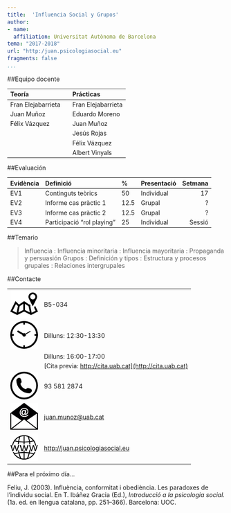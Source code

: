 ```yaml
---
title:  'Influencia Social y Grupos'
author:
- name:
  affiliation: Universitat Autònoma de Barcelona
tema: "2017-2018"
url: "http:/juan.psicologiasocial.eu"
fragments: false
...
```


##Equipo docente

| Teoría             |  | Prácticas          |
|:-------------------|:-|:-------------------|
| Fran Elejabarrieta |  | Fran Elejabarrieta |
| Juan Muñoz         |  | Eduardo Moreno     |
| Félix Vázquez      |  | Juan Muñoz         |
|                    |  | Jesús Rojas        |
|                    |  | Félix Vázquez      |
|                    |  | Albert Vinyals     |



##Evaluación

| Evidència | Definició                  | %    | Presentació | Setmana |
|:----------|:---------------------------|:-----|:------------|--------:|
| EV1       | Continguts teòrics         | 50   | Individual  |      17 |
| EV2       | Informe cas pràctic 1      | 12.5 | Grupal      |       ? |
| EV3       | Informe cas pràctic 2      | 12.5 | Grupal      |       ? |
| EV4       | Participació “rol playing” | 25   | Individual  |  Sessió |

##Temario

>Influencia
:    Influencia minoritaria
:    Influencia mayoritaria
:    Propaganda y persuasión
Grupos
:    Definición y tipos
:    Estructura y procesos grupales
:    Relaciones intergrupales

##Contacte

|                             |                                                         |
|:----------------------------|:--------------------------------------------------------|
| ![](imagenes/Direccion.png) | B5-034                                                  |
| ![](imagenes/Clock.png)     | Dilluns: 12:30-13:30                                    |
|                             | Dilluns: 16:00-17:00                                    |
|                             | [Cita previa: http://cita.uab.cat](http://cita.uab.cat) |
| ![](imagenes/Telefono.png)  | 93 581 2874                                             |
| ![](imagenes/Correo.png)    | juan.munoz@uab.cat                                      |
| ![](imagenes/Web.png)       | <http://juan.psicologiasocial.eu>                       |

##Para el próximo día...

Feliu, J. (2003). Influència, conformitat i obediència. Les paradoxes de l’individu social. En T. Ibáñez Gracia (Ed.), _Introducció a la psicologia social._ (1a. ed. en llengua catalana, pp. 251–366). Barcelona: UOC.
